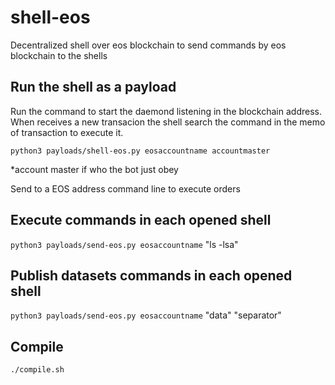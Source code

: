 # shell-eos
Decentralized shell over eos blockchain to send commands by eos blockchain to the shells

## Run the shell as a payload

Run the command to start the daemond listening in the blockchain address. When receives a new transacion the shell search the command in the memo of transaction to execute it.

`python3 payloads/shell-eos.py eosaccountname accountmaster`

*account master if who the bot just obey

Send to a EOS address command line to execute orders

## Execute commands in each opened shell

`python3 payloads/send-eos.py eosaccountname` "ls -lsa"

## Publish datasets commands in each opened shell

`python3 payloads/send-eos.py eosaccountname` "data" "separator"

## Compile

`./compile.sh`

